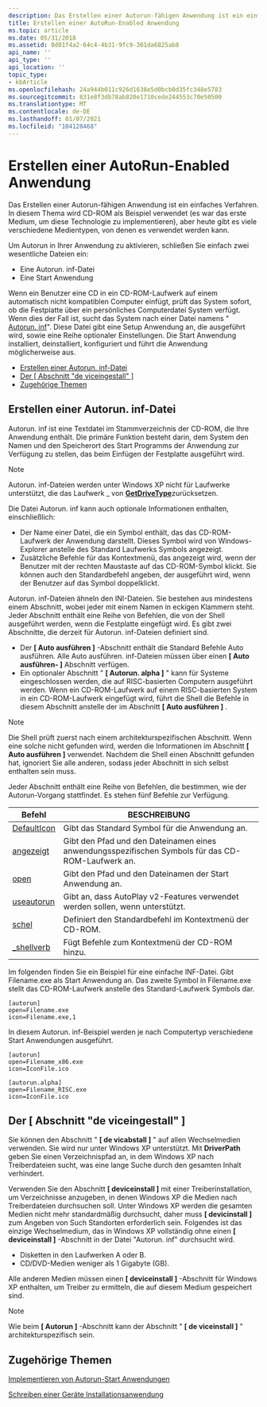 ```yaml
---
description: Das Erstellen einer Autorun-fähigen Anwendung ist ein einfaches Verfahren. In diesem Thema wird CD-ROM als Beispiel verwendet (es war das erste Medium, um diese Technologie zu implementieren), aber heute gibt es viele verschiedene Medientypen, von denen es verwendet werden kann.
title: Erstellen einer AutoRun-Enabled Anwendung
ms.topic: article
ms.date: 05/31/2018
ms.assetid: 0d01f4a2-64c4-4b31-9fc9-361da6825ab8
api_name: ''
api_type: ''
api_location: ''
topic_type:
- kbArticle
ms.openlocfilehash: 24a944b011c926d1638e5d0bcb0d35fc348e5783
ms.sourcegitcommit: 831e8f3db78ab820e1710cede244553c70e50500
ms.translationtype: MT
ms.contentlocale: de-DE
ms.lasthandoff: 01/07/2021
ms.locfileid: "104128468"
---
```

# <a name="creating-an-autorun-enabled-application"></a>Erstellen einer AutoRun-Enabled Anwendung

Das Erstellen einer Autorun-fähigen Anwendung ist ein einfaches Verfahren. In diesem Thema wird CD-ROM als Beispiel verwendet (es war das erste Medium, um diese Technologie zu implementieren), aber heute gibt es viele verschiedene Medientypen, von denen es verwendet werden kann.

Um Autorun in Ihrer Anwendung zu aktivieren, schließen Sie einfach zwei wesentliche Dateien ein:

-   Eine Autorun. inf-Datei
-   Eine Start Anwendung

Wenn ein Benutzer eine CD in ein CD-ROM-Laufwerk auf einem automatisch nicht kompatiblen Computer einfügt, prüft das System sofort, ob die Festplatte über ein persönliches Computerdatei System verfügt. Wenn dies der Fall ist, sucht das System nach einer Datei namens " [Autorun. inf](#creating-an-autoruninf-file)". Diese Datei gibt eine Setup Anwendung an, die ausgeführt wird, sowie eine Reihe optionaler Einstellungen. Die Start Anwendung installiert, deinstalliert, konfiguriert und führt die Anwendung möglicherweise aus.

-   [Erstellen einer Autorun. inf-Datei](#creating-an-autoruninf-file)
-   [Der \[ Abschnitt "de viceingestall" \]](#the-deviceinstall-section)
-   [Zugehörige Themen](#related-topics)

## <a name="creating-an-autoruninf-file"></a>Erstellen einer Autorun. inf-Datei

Autorun. inf ist eine Textdatei im Stammverzeichnis der CD-ROM, die Ihre Anwendung enthält. Die primäre Funktion besteht darin, dem System den Namen und den Speicherort des Start Programms der Anwendung zur Verfügung zu stellen, das beim Einfügen der Festplatte ausgeführt wird.

> [!Note]  
> Autorun. inf-Dateien werden unter Windows XP nicht für Laufwerke unterstützt, die das Laufwerk \_ von [**GetDriveType**](/windows/win32/api/fileapi/nf-fileapi-getdrivetypea)zurücksetzen.

 

Die Datei Autorun. inf kann auch optionale Informationen enthalten, einschließlich:

-   Der Name einer Datei, die ein Symbol enthält, das das CD-ROM-Laufwerk der Anwendung darstellt. Dieses Symbol wird von Windows-Explorer anstelle des Standard Laufwerks Symbols angezeigt.
-   Zusätzliche Befehle für das Kontextmenü, das angezeigt wird, wenn der Benutzer mit der rechten Maustaste auf das CD-ROM-Symbol klickt. Sie können auch den Standardbefehl angeben, der ausgeführt wird, wenn der Benutzer auf das Symbol doppelklickt.

Autorun. inf-Dateien ähneln den INI-Dateien. Sie bestehen aus mindestens einem Abschnitt, wobei jeder mit einem Namen in eckigen Klammern steht. Jeder Abschnitt enthält eine Reihe von Befehlen, die von der Shell ausgeführt werden, wenn die Festplatte eingefügt wird. Es gibt zwei Abschnitte, die derzeit für Autorun. inf-Dateien definiert sind.

-   Der **\[ Auto ausführen \]** -Abschnitt enthält die Standard Befehle Auto ausführen. Alle Auto ausführen. inf-Dateien müssen über einen **\[ Auto ausführen- \]** Abschnitt verfügen.
-   Ein optionaler Abschnitt " **\[ Autorun. alpha \]** " kann für Systeme eingeschlossen werden, die auf RISC-basierten Computern ausgeführt werden. Wenn ein CD-ROM-Laufwerk auf einem RISC-basierten System in ein CD-ROM-Laufwerk eingefügt wird, führt die Shell die Befehle in diesem Abschnitt anstelle der im Abschnitt **\[ Auto ausführen \]** .

> [!Note]  
> Die Shell prüft zuerst nach einem architekturspezifischen Abschnitt. Wenn eine solche nicht gefunden wird, werden die Informationen im Abschnitt **\[ Auto ausführen \]** verwendet. Nachdem die Shell einen Abschnitt gefunden hat, ignoriert Sie alle anderen, sodass jeder Abschnitt in sich selbst enthalten sein muss.

 

Jeder Abschnitt enthält eine Reihe von Befehlen, die bestimmen, wie der Autorun-Vorgang stattfindet. Es stehen fünf Befehle zur Verfügung.



| Befehl                         | BESCHREIBUNG                                                                            |
|---------------------------------|----------------------------------------------------------------------------------------|
| [DefaultIcon](autorun-cmds.md) | Gibt das Standard Symbol für die Anwendung an.                                        |
| [angezeigt](autorun-cmds.md)        | Gibt den Pfad und den Dateinamen eines anwendungsspezifischen Symbols für das CD-ROM-Laufwerk an. |
| [open](autorun-cmds.md)        | Gibt den Pfad und den Dateinamen der Start Anwendung an.                           |
| [useautorun](autorun-cmds.md)  | Gibt an, dass AutoPlay v2-Features verwendet werden sollen, wenn unterstützt.                       |
| [schel](autorun-cmds.md)       | Definiert den Standardbefehl im Kontextmenü der CD-ROM.                             |
| [\_shellverb](autorun-cmds.md) | Fügt Befehle zum Kontextmenü der CD-ROM hinzu.                                           |



 

Im folgenden finden Sie ein Beispiel für eine einfache INF-Datei. Gibt Filename.exe als Start Anwendung an. Das zweite Symbol in Filename.exe stellt das CD-ROM-Laufwerk anstelle des Standard-Laufwerk Symbols dar.


```
[autorun] 
open=Filename.exe 
icon=Filename.exe,1
```



In diesem Autorun. inf-Beispiel werden je nach Computertyp verschiedene Start Anwendungen ausgeführt.


```
[autorun] 
open=Filename_x86.exe 
icon=IconFile.ico 

[autorun.alpha] 
open=Filename_RISC.exe 
icon=IconFile.ico
```



## <a name="the-deviceinstall-section"></a>Der \[ Abschnitt "de viceingestall" \]

Sie können den Abschnitt " **\[ de vicabstall \]** " auf allen Wechselmedien verwenden. Sie wird nur unter Windows XP unterstützt. Mit **DriverPath** geben Sie einen Verzeichnispfad an, in dem Windows XP nach Treiberdateien sucht, was eine lange Suche durch den gesamten Inhalt verhindert.

Verwenden Sie den Abschnitt **\[ deviceinstall \]** mit einer Treiberinstallation, um Verzeichnisse anzugeben, in denen Windows XP die Medien nach Treiberdateien durchsuchen soll. Unter Windows XP werden die gesamten Medien nicht mehr standardmäßig durchsucht, daher muss **\[ devicinstall \]** zum Angeben von Such Standorten erforderlich sein. Folgendes ist das einzige Wechselmedium, das in Windows XP vollständig ohne einen **\[ deviceinstall \]** -Abschnitt in der Datei "Autorun. inf" durchsucht wird.

-   Disketten in den Laufwerken A oder B.
-   CD/DVD-Medien weniger als 1 Gigabyte (GB).

Alle anderen Medien müssen einen **\[ deviceinstall \]** -Abschnitt für Windows XP enthalten, um Treiber zu ermitteln, die auf diesem Medium gespeichert sind.

> [!Note]  
> Wie beim **\[ Autorun \]** -Abschnitt kann der Abschnitt " **\[ de viceinstall \]** " architekturspezifisch sein.

 

## <a name="related-topics"></a>Zugehörige Themen

<dl> <dt>

[Implementieren von Autorun-Start Anwendungen](how-to-implement-autorun-startup-applications.md)
</dt> <dt>

[Schreiben einer Geräte Installationsanwendung](/windows-hardware/drivers/install/writing-a-device-installation-application)
</dt> </dl>

 

 
